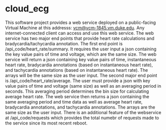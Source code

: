 # cloud_ecg
This software project provides a web service deployed on a public-facing Virtual Machine at this addresss: vcm@vcm-1845.vm.duke.edu. Any internet-connected client can access and use this web service. The web service has two major end points that provide heart rate calculations and bradycardia/tachycardia annotation. The first end point is /api_code/heart_rate/summary. It requires the user input a json containing the key value pairs of time and voltage, which are the same size. The web service will return a json containing key value pairs of time, instantaneous heart rate, bradycardia annotations (based on instantaneous heart rate), and tachycardia annotations (based on instantaneous heart rate). The arrays will be the same size as the user input. The second major end point is /api_code/heart_rate/average. The user must provide a json with key value pairs of time and voltage (same size) as well as an averaging period in seconds. This averaging period determines the bin size for calculating average heart rate. The web service then returns a json containing the same averaging period and time data as well as average heart rate, bradycardia annotations, and tachycardia annotations. The arrays are the same size as the user input. There is an additional feature of the webservice at /api_code/requests which provides the total numebr of requests made to the service since its most recent reboot.
